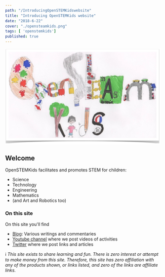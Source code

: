 ```yaml
---
path: "/IntroducingOpenSTEMKidswebsite"
title: "Introducing OpenSTEMKids website"
date: "2018-6-22"
cover: "./opensteamkids.png"
tags: [ 'openstemkids']
published: true
---
```





![OpenSTEMKids](./opensteamkids.png)


## Welcome
OpenSTEMKids facilitates and promotes STEM for children:
- Science
- Technology
- Engineering
- Mathematics
- (and Art and Robotics too)



### On this site
On this site you'll find
- [Blog](https://www.openstemkids.com/blog): Various writings and commentaries
- [Youtube channel](https://www.youtube.com/channel/UClT-YU-Yl_3to7yXAHEeuqA) where we post videos of activities
- [Twitter](https://twitter.com/STEMOpen) where we post links and articles 




:information_source: *This site exists to share learning and fun. There is zero interest or attempt to make money from this site. Therefore, this site has zero affiliation with any of the products shown, or links listed, and zero of the links are affiliate links.* 